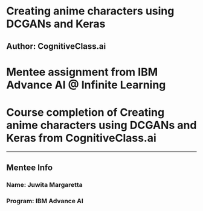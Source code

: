 # Creating anime characters using DCGANs and Keras
## Author: CognitiveClass.ai

# Mentee assignment from IBM Advance AI @ Infinite Learning
# Course completion of Creating anime characters using DCGANs and Keras from CognitiveClass.ai
---

## Mentee Info
### Name: Juwita Margaretta
### Program: IBM Advance AI
